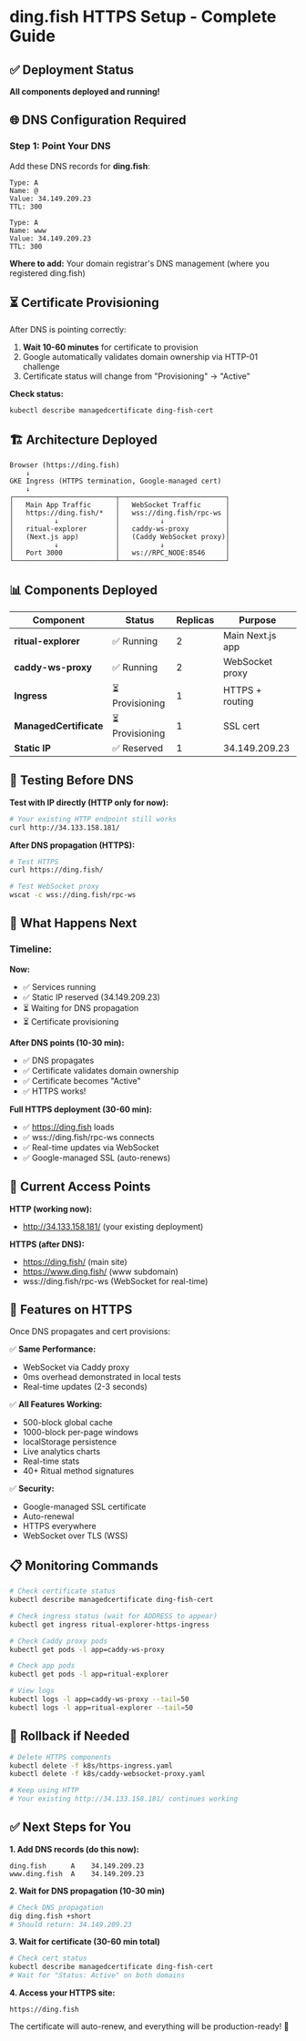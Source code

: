 # ding.fish HTTPS Setup - Complete Guide

## ✅ Deployment Status

**All components deployed and running!**

## 🌐 DNS Configuration Required

### **Step 1: Point Your DNS**

Add these DNS records for **ding.fish**:

```
Type: A
Name: @
Value: 34.149.209.23
TTL: 300

Type: A  
Name: www
Value: 34.149.209.23
TTL: 300
```

**Where to add:** Your domain registrar's DNS management (where you registered ding.fish)

## ⏳ Certificate Provisioning

After DNS is pointing correctly:

1. **Wait 10-60 minutes** for certificate to provision
2. Google automatically validates domain ownership via HTTP-01 challenge
3. Certificate status will change from "Provisioning" → "Active"

**Check status:**
```bash
kubectl describe managedcertificate ding-fish-cert
```

## 🏗️ Architecture Deployed

```
Browser (https://ding.fish)
    ↓
GKE Ingress (HTTPS termination, Google-managed cert)
    ↓
┌─────────────────────────┬──────────────────────────┐
│   Main App Traffic      │   WebSocket Traffic      │
│   https://ding.fish/*   │   wss://ding.fish/rpc-ws │
│          ↓              │          ↓               │
│   ritual-explorer       │   caddy-ws-proxy         │
│   (Next.js app)         │   (Caddy WebSocket proxy)│
│          ↓              │          ↓               │
│   Port 3000             │   ws://RPC_NODE:8546     │
└─────────────────────────┴──────────────────────────┘
```

## 📊 Components Deployed

| Component | Status | Replicas | Purpose |
|-----------|--------|----------|---------|
| **ritual-explorer** | ✅ Running | 2 | Main Next.js app |
| **caddy-ws-proxy** | ✅ Running | 2 | WebSocket proxy |
| **Ingress** | ⏳ Provisioning | 1 | HTTPS + routing |
| **ManagedCertificate** | ⏳ Provisioning | 1 | SSL cert |
| **Static IP** | ✅ Reserved | 1 | 34.149.209.23 |

## 🧪 Testing Before DNS

**Test with IP directly (HTTP only for now):**
```bash
# Your existing HTTP endpoint still works
curl http://34.133.158.181/
```

**After DNS propagation (HTTPS):**
```bash
# Test HTTPS
curl https://ding.fish/

# Test WebSocket proxy
wscat -c wss://ding.fish/rpc-ws
```

## 📝 What Happens Next

### **Timeline:**

**Now:**
- ✅ Services running
- ✅ Static IP reserved (34.149.209.23)
- ⏳ Waiting for DNS propagation
- ⏳ Certificate provisioning

**After DNS points (10-30 min):**
- ✅ DNS propagates
- ✅ Certificate validates domain ownership
- ✅ Certificate becomes "Active"
- ✅ HTTPS works!

**Full HTTPS deployment (30-60 min):**
- ✅ https://ding.fish loads
- ✅ wss://ding.fish/rpc-ws connects
- ✅ Real-time updates via WebSocket
- ✅ Google-managed SSL (auto-renews)

## 🔧 Current Access Points

**HTTP (working now):**
- http://34.133.158.181/ (your existing deployment)

**HTTPS (after DNS):**
- https://ding.fish/ (main site)
- https://www.ding.fish/ (www subdomain)
- wss://ding.fish/rpc-ws (WebSocket for real-time)

## 🎯 Features on HTTPS

Once DNS propagates and cert provisions:

✅ **Same Performance:**
- WebSocket via Caddy proxy
- 0ms overhead demonstrated in local tests
- Real-time updates (2-3 seconds)

✅ **All Features Working:**
- 500-block global cache
- 1000-block per-page windows
- localStorage persistence
- Live analytics charts
- Real-time stats
- 40+ Ritual method signatures

✅ **Security:**
- Google-managed SSL certificate
- Auto-renewal
- HTTPS everywhere
- WebSocket over TLS (WSS)

## 📋 Monitoring Commands

```bash
# Check certificate status
kubectl describe managedcertificate ding-fish-cert

# Check ingress status (wait for ADDRESS to appear)
kubectl get ingress ritual-explorer-https-ingress

# Check Caddy proxy pods
kubectl get pods -l app=caddy-ws-proxy

# Check app pods
kubectl get pods -l app=ritual-explorer

# View logs
kubectl logs -l app=caddy-ws-proxy --tail=50
kubectl logs -l app=ritual-explorer --tail=50
```

## 🛑 Rollback if Needed

```bash
# Delete HTTPS components
kubectl delete -f k8s/https-ingress.yaml
kubectl delete -f k8s/caddy-websocket-proxy.yaml

# Keep using HTTP
# Your existing http://34.133.158.181/ continues working
```

## ✅ Next Steps for You

**1. Add DNS records (do this now):**
```
ding.fish      A    34.149.209.23
www.ding.fish  A    34.149.209.23
```

**2. Wait for DNS propagation (10-30 min)**
```bash
# Check DNS propagation
dig ding.fish +short
# Should return: 34.149.209.23
```

**3. Wait for certificate (30-60 min total)**
```bash
# Check cert status
kubectl describe managedcertificate ding-fish-cert
# Wait for "Status: Active" on both domains
```

**4. Access your HTTPS site:**
```
https://ding.fish
```

The certificate will auto-renew, and everything will be production-ready! 🎉

